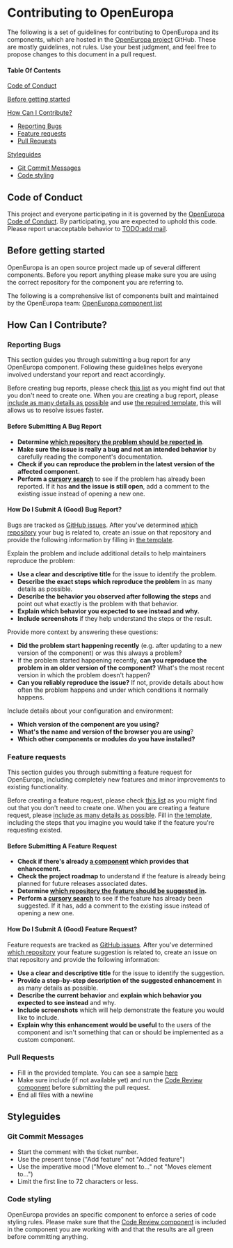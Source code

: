 # Contributing to OpenEuropa

The following is a set of guidelines for contributing to OpenEuropa and its components, which are hosted in the [OpenEuropa project](https://github.com/openeuropa) GitHub. These are mostly guidelines, not rules. Use your best judgment, and feel free to propose changes to this document in a pull request.

#### Table Of Contents

[Code of Conduct](#code-of-conduct)

[Before getting started](#before-getting-started)

[How Can I Contribute?](#how-can-i-contribute)
  * [Reporting Bugs](#reporting-bugs)
  * [Feature requests](#feature-requests)
  * [Pull Requests](#pull-requests)

[Styleguides](#styleguides)
  * [Git Commit Messages](#git-commit-messages)
  * [Code styling](#code-styling)

## Code of Conduct

This project and everyone participating in it is governed by the [OpenEuropa Code of Conduct](code-of-conduct.md). By participating, you are expected to uphold this code. Please report unacceptable behavior to [TODO:add mail](mailto:TODO).

## Before getting started

OpenEuropa is an open source project made up of several different components. Before you report anything please make sure you are using the correct repository for the component you are referring to. 

The following is a comprehensive list of components built and maintained by the OpenEuropa team: [OpenEuropa component list](openeuropa-components.md)

## How Can I Contribute?

### Reporting Bugs

This section guides you through submitting a bug report for any OpenEuropa component. Following these guidelines helps everyone involved understand your report and react accordingly.

Before creating bug reports, please check [this list](#before-submitting-a-bug-report) as you might find out that you don't need to create one. When you are creating a bug report, please [include as many details as possible](#how-do-i-submit-a-good-bug-report) and use [the required template](ISSUE_TEMPLATE.md), this will allows us to resolve issues faster.


#### Before Submitting A Bug Report

* **Determine [which repository the problem should be reported in](#before-getting-started)**.
* **Make sure the issue is really a bug and not an intended behavior** by carefully reading the component's documentation.
* **Check if you can reproduce the problem in the latest version of the affected component.**
* **Perform a [cursory search](https://github.com/search?q=+is%3Aissue+user%3Aopeneuropa)** to see if the problem has already been reported. If it has **and the issue is still open**, add a comment to the existing issue instead of opening a new one.

#### How Do I Submit A (Good) Bug Report?

Bugs are tracked as [GitHub issues](https://guides.github.com/features/issues/). After you've determined [which repository](#before-getting-started) your bug is related to, create an issue on that repository and provide the following information by filling in [the template](issue-template.md).

Explain the problem and include additional details to help maintainers reproduce the problem:

* **Use a clear and descriptive title** for the issue to identify the problem.
* **Describe the exact steps which reproduce the problem** in as many details as possible.
* **Describe the behavior you observed after following the steps** and point out what exactly is the problem with that behavior.
* **Explain which behavior you expected to see instead and why.**
* **Include screenshots** if they help understand the steps or the result.

Provide more context by answering these questions:

* **Did the problem start happening recently** (e.g. after updating to a new version of the component) or was this always a problem?
* If the problem started happening recently, **can you reproduce the problem in an older version of the component?** What's the most recent version in which the problem doesn't happen?
* **Can you reliably reproduce the issue?** If not, provide details about how often the problem happens and under which conditions it normally happens.

Include details about your configuration and environment:

* **Which version of the component are you using?**
* **What's the name and version of the browser you are using**?
* **Which other components or modules do you have installed?**

### Feature requests

This section guides you through submitting a feature request for OpenEuropa, including completely new features and minor improvements to existing functionality.

Before creating a feature request, please check [this list](#before-submitting-a-feature-request) as you might find out that you don't need to create one. When you are creating a feature request, please [include as many details as possible](#how-do-i-submit-a-good-enhancement-suggestion). Fill in [the template](issue-template.md), including the steps that you imagine you would take if the feature you're requesting existed.

#### Before Submitting A Feature Request

* **Check if there's already [a component](openeuropa-components.md) which provides that enhancement.**
* **Check the project roadmap** to understand if the feature is already being planned for future releases associated dates.
* **Determine [which repository the feature should be suggested in](#before-getting-started).**
* **Perform a [cursory search](https://github.com/search?q=+is%3Aissue+user%3Aopeneuropa)** to see if the feature has already been suggested. If it has, add a comment to the existing issue instead of opening a new one.

#### How Do I Submit A (Good) Feature Request?

Feature requests are tracked as [GitHub issues](https://guides.github.com/features/issues/). After you've determined [which repository](#before-getting-starter) your feature suggestion is related to, create an issue on that repository and provide the following information:

* **Use a clear and descriptive title** for the issue to identify the suggestion.
* **Provide a step-by-step description of the suggested enhancement** in as many details as possible.
* **Describe the current behavior** and **explain which behavior you expected to see instead** and why.
* **Include screenshots** which will help demonstrate the feature you would like to include.
* **Explain why this enhancement would be useful** to the users of the component and isn't something that can or should be implemented as a custom component.

### Pull Requests

* Fill in the provided template. You can see a sample [here](pull-request-template.md)
* Make sure include (if not available yet) and run the [Code Review component](https://github.com/openeuropa/code-review) before submitting the pull request.
* End all files with a newline

## Styleguides

### Git Commit Messages

* Start the comment with the ticket number.
* Use the present tense ("Add feature" not "Added feature")
* Use the imperative mood ("Move element to..." not "Moves element to...")
* Limit the first line to 72 characters or less.

### Code styling

OpenEuropa provides an specific component to enforce a series of code styling rules. Please make sure that the [Code Review component](https://github.com/openeuropa/code-review) is included in the component you are working with and that the results are all green before committing anything.